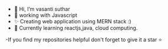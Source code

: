 - 👋 Hi, I’m vasanti suthar
- 👀 working with Javascript 
- ✨ Creating web application using MERN stack :)
- 🌱 Currently learning reactjs,java, cloud computing.

-If you find my repositories helpful don't forget to give it a star ⭐ 


<!---
vasantisuthar/vasantisuthar is a ✨ special ✨ repository because its `README.md` (this file) appears on your GitHub profile.
You can click the Preview link to take a look at your changes.
--->

